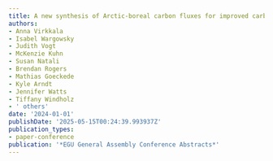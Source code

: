```yaml
---
title: A new synthesis of Arctic-boreal carbon fluxes for improved carbon budget estimates
authors:
- Anna Virkkala
- Isabel Wargowsky
- Judith Vogt
- McKenzie Kuhn
- Susan Natali
- Brendan Rogers
- Mathias Goeckede
- Kyle Arndt
- Jennifer Watts
- Tiffany Windholz
- ' others'
date: '2024-01-01'
publishDate: '2025-05-15T00:24:39.993937Z'
publication_types:
- paper-conference
publication: '*EGU General Assembly Conference Abstracts*'
---
```

